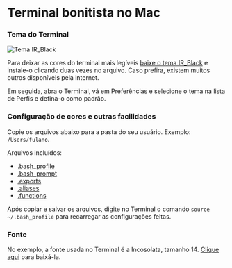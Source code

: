 # Terminal bonitista no Mac

### Tema do Terminal

![Tema IR_Black](http://f.cl.ly/items/2W0T1d2s3N3s251N221d/Terminal%20IR_Black.png)

Para deixar as cores do terminal mais legíveis [baixe o tema IR_Black](IR_Black.terminal) e instale-o
clicando duas vezes no arquivo. Caso prefira, existem muitos outros disponíveis pela internet.

Em seguida, abra o Terminal, vá em Preferências e selecione o tema na lista de Perfis e defina-o como padrão.

### Configuração de cores e outras facilidades

Copie os arquivos abaixo para a pasta do seu usuário. Exemplo: `/Users/fulano`.

Arquivos incluídos:

- [.bash_profile](.bash_profile)
- [.bash_prompt](.bash_prompt)
- [.exports](.exports)
- [.aliases](.aliases)
- [.functions](.functions)

Após copiar e salvar os arquivos, digite no Terminal o comando `source ~/.bash_profile` para recarregar
as configurações feitas.

### Fonte

No exemplo, a fonte usada no Terminal é a Incosolata, tamanho 14. [Clique aqui](http://www.fontsquirrel.com/fonts/Inconsolata) para baixá-la.   
